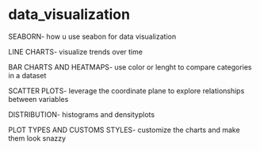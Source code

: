 # data_visualization
SEABORN- how u use seabon for data visualization

LINE CHARTS- visualize trends over time

BAR CHARTS AND HEATMAPS- use color or lenght to compare categories in a dataset

SCATTER PLOTS- leverage the coordinate plane to explore relationships between variables

DISTRIBUTION- histograms and densityplots

PLOT TYPES AND CUSTOMS STYLES- customize the charts and make them look snazzy
